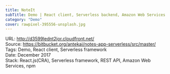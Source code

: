 ```yaml
---
title: NoteIt
subTitle: Demo | React client, Serverless backend, Amazon Web Services
category: "Demo"
cover: rawpixel-395556-unsplash.jpg
---
```


URL: http://d3599lednt2jor.cloudfront.net/  
Source: https://bitbucket.org/antekai/notes-app-serverless/src/master/  
Tags: Demo, React client, Serverless framework  
Date: December 2017  
Stack: React.js(CRA), Serverless framework, REST API, Amazon Web Services, npm
